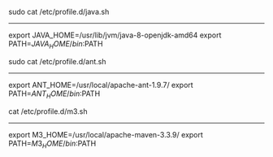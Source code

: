 sudo cat /etc/profile.d/java.sh
***********************
export JAVA_HOME=/usr/lib/jvm/java-8-openjdk-amd64
export PATH=$JAVA_HOME/bin:$PATH

sudo cat /etc/profile.d/ant.sh
*************************
export ANT_HOME=/usr/local/apache-ant-1.9.7/
export PATH=$ANT_HOME/bin:$PATH

cat /etc/profile.d/m3.sh
*************************
export M3_HOME=/usr/local/apache-maven-3.3.9/
export PATH=$M3_HOME/bin:$PATH
